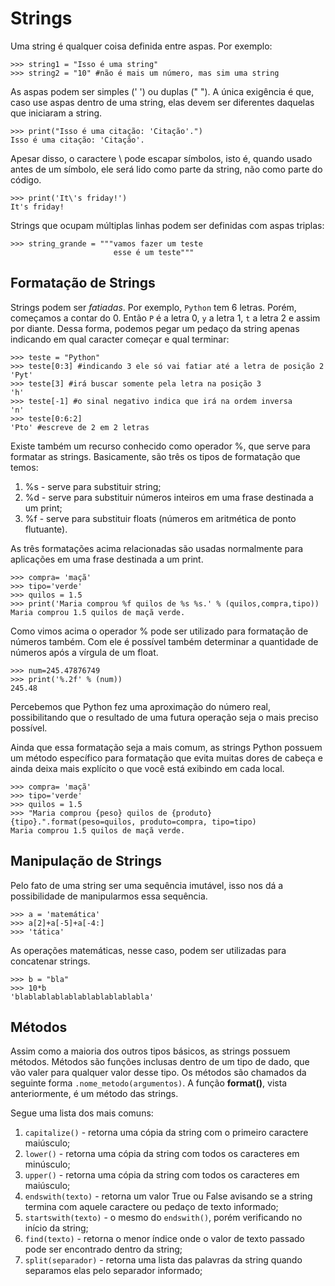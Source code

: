 # Strings
Uma string é qualquer coisa definida entre aspas. Por exemplo:
```
>>> string1 = "Isso é uma string"
>>> string2 = "10" #não é mais um número, mas sim uma string
```

As aspas podem ser simples (' ') ou duplas (" "). A única exigência é que, caso use aspas dentro de uma string, elas devem ser diferentes daquelas que iniciaram a string.
```
>>> print("Isso é uma citação: 'Citação'.")
Isso é uma citação: 'Citação'.
```

Apesar disso, o caractere \ pode escapar símbolos, isto é, quando usado antes de um símbolo, ele será lido como parte da string, não como parte do código.
```
>>> print('It\'s friday!')
It's friday!
```

Strings que ocupam múltiplas linhas podem ser definidas com aspas triplas:
```
>>> string_grande = """vamos fazer um teste
                       esse é um teste"""
```

## Formatação de Strings
Strings podem ser *fatiadas*. Por exemplo, `Python` tem 6 letras. Porém, começamos a contar do 0. Então `P` é a letra 0, `y` a letra 1, `t` a letra 2 e assim por diante. Dessa forma, podemos pegar um pedaço da string apenas indicando em qual caracter começar e qual terminar:
```
>>> teste = "Python"
>>> teste[0:3] #indicando 3 ele só vai fatiar até a letra de posição 2
'Pyt'
>>> teste[3] #irá buscar somente pela letra na posição 3
'h'
>>> teste[-1] #o sinal negativo indica que irá na ordem inversa
'n'
>>> teste[0:6:2]
'Pto' #escreve de 2 em 2 letras
```

Existe também um recurso conhecido como operador %, que serve para formatar as strings. Basicamente, são três os tipos de formatação que temos:
1. %s - serve para substituir string;
2. %d - serve para substituir números inteiros em uma frase destinada a um print;
3. %f - serve para substituir floats (números em aritmética de ponto flutuante).

As três formatações acima relacionadas são usadas normalmente para aplicações em uma frase destinada a um print.
```
>>> compra= 'maçã'
>>> tipo='verde'
>>> quilos = 1.5
>>> print('Maria comprou %f quilos de %s %s.' % (quilos,compra,tipo))
Maria comprou 1.5 quilos de maçã verde.
```

Como vimos acima o operador % pode ser utilizado para formatação de números também. Com ele é possível também determinar a quantidade de números após a vírgula de um float.
```
>>> num=245.47876749
>>> print('%.2f' % (num))
245.48
```
Percebemos que Python fez uma aproximação do número real, possibilitando que o resultado de uma futura operação seja o mais preciso possível.

Ainda que essa formatação seja a mais comum, as strings Python possuem um método específico para formatação que evita muitas dores de cabeça e ainda deixa mais explícito o que você está exibindo em cada local. 
```
>>> compra= 'maçã'
>>> tipo='verde'
>>> quilos = 1.5
>>> "Maria comprou {peso} quilos de {produto} {tipo}.".format(peso=quilos, produto=compra, tipo=tipo)
Maria comprou 1.5 quilos de maçã verde.
```

## Manipulação de Strings
Pelo fato de uma string ser uma sequência imutável, isso nos dá a possibilidade de manipularmos essa sequência.
```
>>> a = 'matemática'
>>> a[2]+a[-5]+a[-4:]
>>> 'tática'
```
As operações matemáticas, nesse caso, podem ser utilizadas para concatenar strings.
```
>>> b = "bla"
>>> 10*b
'blablablablablablablablablabla'
```

## Métodos
Assim como a maioria dos outros tipos básicos, as strings possuem métodos. Métodos são funções inclusas dentro de um tipo de dado, que vão valer para qualquer valor desse tipo. Os métodos são chamados da seguinte forma `.nome_metodo(argumentos)`. A função **format()**, vista anteriormente, é um método das strings.

Segue uma lista dos mais comuns:
1. `capitalize()` - retorna uma cópia da string com o primeiro caractere maiúsculo;
2. `lower()` - retorna uma cópia da string com todos os caracteres em minúsculo;
3. `upper()` - retorna uma cópia da string com todos os caracteres em maiúsculo;
4. `endswith(texto)` - retorna um valor True ou False avisando se a string termina com aquele caractere ou pedaço de texto informado;
5. `startswith(texto)` - o mesmo do `endswith()`, porém verificando no início da string;
6. `find(texto)` - retorna o menor índice onde o valor de texto passado pode ser encontrado dentro da string;
7. `split(separador)` - retorna uma lista das palavras da string quando separamos elas pelo separador informado;